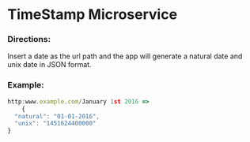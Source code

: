 # TimeStamp Microservice
### Directions:
Insert a date as the url path and the app will generate a natural date and unix date in JSON format.    
### Example:

```javascript
http:www.example.com/January 1st 2016 =>
	{
  "natural": "01-01-2016",
  "unix": "1451624400000"
}
```


